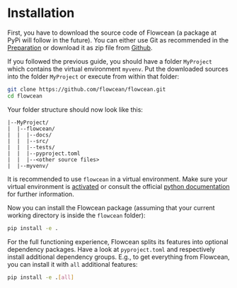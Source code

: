 # Installation

First, you have to download the source code of Flowcean (a package at PyPi will follow in the future).
You can either use Git as recommended in the [Preparation](preparation.md) or download it as zip file from [Github](https://github.com/flowcean/flowcean).

If you followed the previous guide, you should have a folder `MyProject` which contains the virtual environment `myvenv`.
Put the downloaded sources into the folder `MyProject` or execute from within that folder:

```bash
git clone https://github.com/flowcean/flowcean.git
cd flowcean
```

Your folder structure should now look like this:

```
|--MyProject/
|  |--flowcean/
|  |  |--docs/
|  |  |--src/
|  |  |--tests/
|  |  |--pyproject.toml
|  |  |--<other source files>
|  |--myvenv/
```

It is recommended to use `flowcean` in a virtual environment.
Make sure your virtual environment is [activated](preparation.md#virtual-environment) or consult the official [python documentation](https://docs.python.org/3/library/venv.html) for further information.

Now you can install the Flowcean package (assuming that your current working directory is inside the `flowcean` folder):

```sh
pip install -e .
```

For the full functioning experience, Flowcean splits its features into optional dependency packages.
Have a look at `pyproject.toml` and respectively install additional dependency groups.
E.g., to get everything from Flowcean, you can install it with `all` additional features:

```bash
pip install -e .[all]
```
